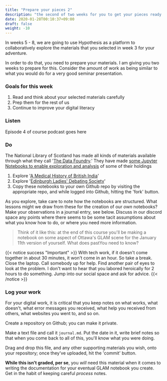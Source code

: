 ```yaml
---
title: "Prepare your pieces 2"
description: "the second of two weeks for you to get your pieces ready for discussion"
date: 2020-01-28T00:10:37+09:00
draft: false
weight: -10
---
```


In weeks 5 - 8, we are going to use Hypothesis as a platform to collaboratively explore the materials that you selected in week 3 for your adventure.

In order to do that, you need to prepare your materials. I am giving you two weeks to prepare for this. Consider the amount of work as being similar to what you would do for a very good seminar presentation.

### Goals for this week

1. Read and think about your selected materials carefully
2. Prep them for the rest of us
3. Continue to improve your digital literacy

### Listen

Episode 4 of course podcast goes here

### Do

The National Library of Scotland has made all kinds of materials available through what they call '[The Data Foundry](https://data.nls.uk/).' They have made [some Jupyter Notebooks to enable exploration and analysis](https://data.nls.uk/tools/jupyter-notebooks/) of some of their holdings

1. Explore '[A Medical History of British India](https://data.nls.uk/tools/jupyter-notebooks/exploring-a-medical-history-of-british-india/)'
2. Explore '[Edinburgh Ladies' Debating Society](https://data.nls.uk/tools/jupyter-notebooks/exploring-edinburgh-ladies-debating-society/)'
3. Copy these notebooks to your own Github repo by visiting the appropriate repo, and while logged into Github, hitting the 'fork' button.

As you explore, take care to note how the notebooks are structured. What lessons might we draw from these for the creation of our _own_ notebooks? Make your observations in a journal entry, see below. Discuss in our discord space any points where there seems to be some tacit assumptions about what you know how to do, or where you need more information.

> Think of it like this: at the end of this course you'll be making a notebook on some aspect of Ottawa's GLAM scene for the January 11th version of yourself. What does pastYou need to know? 

{{< notice success "Important" >}} With tech work, if it doesn't come together in about 30 minutes, it won't come in an hour. So take a break. Close the laptop. Call somebody up for help. Find another pair of eyes to look at the problem. I don't want to hear that you labored heroically for 2 hours to do something. Jump into our social space and ask for advice.
{{< /notice >}}

### Log your work

For your digital work, it is critical that you keep notes on what works, what doesn't, what error messages you received, what help you received from others, what websites you went to, and so on.

Create a repository on Github; you can make it private.

Make a text file and call it `journal.md`. Put the date in it, write brief notes so that when you come back to all of this, you'll know what you were doing.

Drag and drop this file, and any other supporting materials you wish, onto your repository; once they've uploaded, hit the 'commit' button.

**While this isn't graded, per se**, you _will_ need this material when it comes to writing the documentation for your eventual GLAM notebook you create. Get in the habit of keeping careful _process_ notes.

